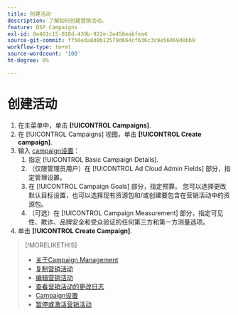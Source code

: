 ```yaml
---
title: 创建活动
description: 了解如何创建营销活动。
feature: DSP Campaigns
exl-id: 8e401c15-018d-439b-922e-2e456eabfea4
source-git-commit: ff50eda8d8b12579d664cf636c3c9e56069d8bb9
workflow-type: tm+mt
source-wordcount: '108'
ht-degree: 0%

---
```


# 创建活动

1. 在主菜单中，单击 **[!UICONTROL Campaigns]**.
1. 在 [!UICONTROL Campaigns] 视图，单击 **[!UICONTROL Create campaign]**.
1. 输入 [campaign设置](campaign-settings.md)：
   1. 指定 [!UICONTROL Basic Campaign Details].
   1. （仅限管理员用户）在 [!UICONTROL Ad Cloud Admin Fields] 部分，指定管理设置。
   1. 在 [!UICONTROL Campaign Goals] 部分，指定预算。 您可以选择更改默认目标设置，也可以选择现有资源包和/或创建要包含在营销活动中的资源包。
   1. （可选）在 [!UICONTROL Campaign Measurement] 部分，指定可见性、欺诈、品牌安全和受众验证的任何第三方和第一方测量选项。
1. 单击 **[!UICONTROL Create Campaign]**.

>[!MORELIKETHIS]
>
>* [关于Campaign Management](campaign-about.md)
>* [复制营销活动](campaign-duplicate.md)
>* [编辑营销活动](campaign-edit.md)
>* [查看营销活动的更改日志](campaign-change-log.md)
>* [Campaign设置](campaign-settings.md)
>* [暂停或激活营销活动](campaign-pause-activate.md)

